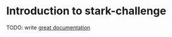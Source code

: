 # Introduction to stark-challenge

TODO: write [great documentation](http://jacobian.org/writing/what-to-write/)
